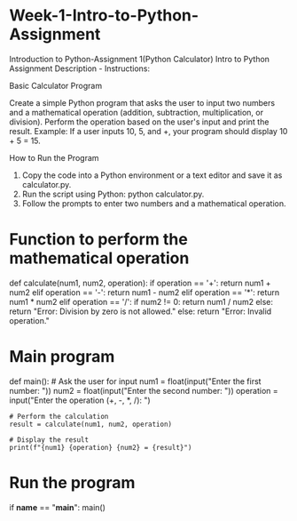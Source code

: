 # Week-1-Intro-to-Python-Assignment
Introduction to Python-Assignment 1(Python Calculator)
Intro to Python Assignment
Description - Instructions:

Basic Calculator Program

Create a simple Python program that asks the user to input two numbers and a mathematical operation (addition, subtraction, multiplication, or division).
Perform the operation based on the user's input and print the result.
Example: If a user inputs 10, 5, and +, your program should display 10 + 5 = 15.

How to Run the Program
1. Copy the code into a Python environment or a text editor and save it as calculator.py.
2. Run the script using Python: python calculator.py.
3. Follow the prompts to enter two numbers and a mathematical operation.

# Function to perform the mathematical operation
def calculate(num1, num2, operation):
    if operation == '+':
        return num1 + num2
    elif operation == '-':
        return num1 - num2
    elif operation == '*':
        return num1 * num2
    elif operation == '/':
        if num2 != 0:
            return num1 / num2
        else:
            return "Error: Division by zero is not allowed."
    else:
        return "Error: Invalid operation."

# Main program
def main():
    # Ask the user for input
    num1 = float(input("Enter the first number: "))
    num2 = float(input("Enter the second number: "))
    operation = input("Enter the operation (+, -, *, /): ")

    # Perform the calculation
    result = calculate(num1, num2, operation)

    # Display the result
    print(f"{num1} {operation} {num2} = {result}")

# Run the program
if __name__ == "__main__":
    main()


